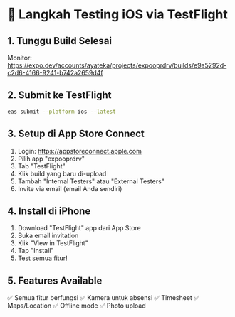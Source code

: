 # 📱 Langkah Testing iOS via TestFlight

## 1. Tunggu Build Selesai
Monitor: https://expo.dev/accounts/ayateka/projects/expooprdrv/builds/e9a5292d-c2d6-4166-9241-b742a2659d4f

## 2. Submit ke TestFlight
```bash
eas submit --platform ios --latest
```

## 3. Setup di App Store Connect
1. Login: https://appstoreconnect.apple.com
2. Pilih app "expooprdrv"
3. Tab "TestFlight"
4. Klik build yang baru di-upload
5. Tambah "Internal Testers" atau "External Testers"
6. Invite via email (email Anda sendiri)

## 4. Install di iPhone
1. Download "TestFlight" app dari App Store
2. Buka email invitation
3. Klik "View in TestFlight"
4. Tap "Install"
5. Test semua fitur!

## 5. Features Available
✅ Semua fitur berfungsi
✅ Kamera untuk absensi
✅ Timesheet
✅ Maps/Location
✅ Offline mode
✅ Photo upload
